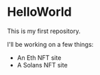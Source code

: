 # HelloWorld
This is my first repository.

I'll be working on a few things:
- An Eth NFT site
- A Solans NFT site

